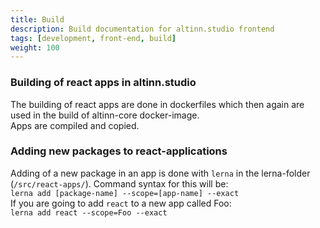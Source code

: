 ```yaml
---
title: Build
description: Build documentation for altinn.studio frontend
tags: [development, front-end, build]
weight: 100
---
```


### Building of react apps in altinn.studio

The building of react apps are done in dockerfiles which then again are used in the build of altinn-core docker-image.  
Apps are compiled and copied.

### Adding new packages to react-applications

Adding of a new package in an app is done with `lerna` in the lerna-folder (`/src/react-apps/`). 
Command syntax for this will be:  
`lerna add [package-name] --scope=[app-name] --exact`  
If you are going to add `react` to a new app called Foo:  
`lerna add react --scope=Foo --exact`